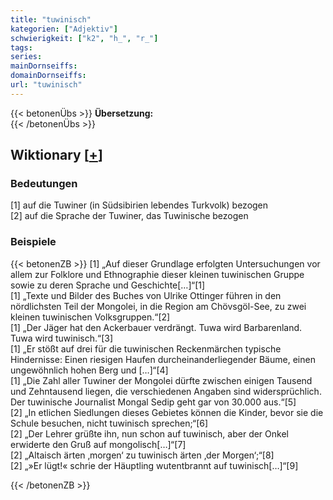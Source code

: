 ```yaml
---
title: "tuwinisch"
kategorien: ["Adjektiv"]
schwierigkeit: ["k2", "h_", "r_"]
tags:
series:
mainDornseiffs:
domainDornseiffs:
url: "tuwinisch"
---
```


{{< betonenÜbs >}}
**Übersetzung:**  
{{< /betonenÜbs >}}

## Wiktionary [[+](https://de.wiktionary.org/wiki/tuwinisch)]

### Bedeutungen
[1] auf die Tuwiner (in Südsibirien lebendes Turkvolk) bezogen  
[2] auf die Sprache der Tuwiner, das Tuwinische bezogen  

### Beispiele
{{< betonenZB >}}
[1] „Auf dieser Grundlage erfolgten Untersuchungen vor allem zur Folklore und Ethnographie dieser kleinen tuwinischen Gruppe sowie zu deren Sprache und Geschichte[…]“[1]  
[1] „Texte und Bilder des Buches von Ulrike Ottinger führen in den nördlichsten Teil der Mongolei, in die Region am Chövsgöl-See, zu zwei kleinen tuwinischen Volksgruppen.“[2]  
[1] „Der Jäger hat den Ackerbauer verdrängt. Tuwa wird Barbarenland. Tuwa wird tuwinisch.“[3]  
[1] „Er stößt auf drei für die tuwinischen Reckenmärchen typische Hindernisse: Einen riesigen Haufen durcheinanderliegender Bäume, einen ungewöhnlich hohen Berg und […]“[4]  
[1] „Die Zahl aller Tuwiner der Mongolei dürfte zwischen einigen Tausend und Zehntausend liegen, die verschiedenen Angaben sind widersprüchlich. Der tuwinische Journalist Mongal Sedip geht gar von 30.000 aus.“[5]  
[2] „In etlichen Siedlungen dieses Gebietes können die Kinder, bevor sie die Schule besuchen, nicht tuwinisch sprechen;“[6]  
[2] „Der Lehrer grüßte ihn, nun schon auf tuwinisch, aber der Onkel erwiderte den Gruß auf mongolisch[…]“[7]  
[2] „Altaisch ärten ‚morgen‘ zu tuwinisch ärten ‚der Morgen‘;“[8]  
[2] „»Er lügt!« schrie der Häuptling wutentbrannt auf tuwinisch[…]“[9]  

{{< /betonenZB >}}


